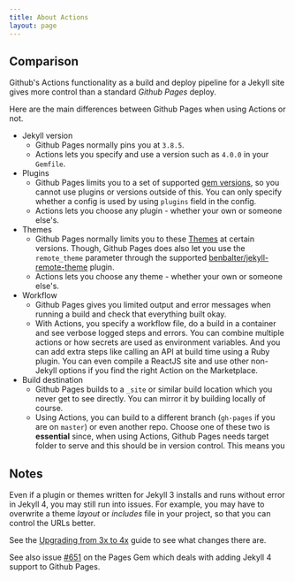 ```yaml
---
title: About Actions
layout: page
---
```


## Comparison

Github's Actions functionality as a build and deploy pipeline for a Jekyll site gives more control than a standard _Github Pages_ deploy.

Here are the main differences between Github Pages when using Actions or not.

- Jekyll version
    - Github Pages normally pins you at `3.8.5`.
    - Actions lets you specify and use a version such as `4.0.0` in your `Gemfile`.
- Plugins
    - Github Pages limits you to a set of supported [gem versions](https://pages.github.com/versions/), so you cannot use plugins or versions outside of this. You can only specify whether a config is used by using `plugins` field in the config.
    - Actions lets you choose any plugin - whether your own or someone else's.
- Themes
    - Github Pages normally limits you to these [Themes](https://pages.github.com/themes/) at certain versions. Though, Github Pages does also let you use the `remote_theme` parameter through the supported [benbalter/jekyll-remote-theme](https://github.com/benbalter/jekyll-remote-theme) plugin.
    - Actions lets you choose any theme  - whether your own or someone else's.
- Workflow
    - Github Pages gives you limited output and error messages when running a build and check that everything built okay.
    - With Actions, you specify a workflow file, do a build in a container and see verbose logged steps and errors. You can combine multiple actions or how secrets are used as environment variables. And you can add extra steps like calling an API at build time using a Ruby plugin. You can even compile a ReactJS site and use other non-Jekyll options if you find the right Action on the Marketplace.
- Build destination
    - Github Pages builds to a `_site` or similar build location which you never get to see directly. You can mirror it by building locally of course.
    - Using Actions, you can build to a different branch (`gh-pages` if you are on `master`) or even another repo. Choose one of these two is **essential** since, when using Actions, Github Pages needs target folder to serve and this should be in version control. This means you


## Notes

Even if a plugin or themes written for Jekyll 3 installs and runs without error in Jekyll 4, you may still run into issues. For example, you may have to overwrite a theme _layout_ or _includes_ file in your project, so that you can control the URLs better.

See the [Upgrading from 3x to 4x](https://jekyllrb.com/docs/upgrading/3-to-4/) guide to see what changes there are.

See also issue [#651](https://github.com/github/pages-gem/issues/651) on the Pages Gem which deals with adding Jekyll 4 support to Github Pages.
